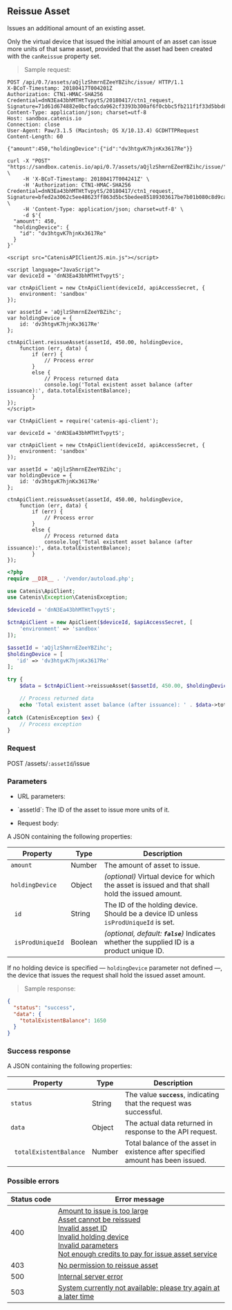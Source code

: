 ## Reissue Asset

Issues an additional amount of an existing asset.

<aside class="notice">
Only the virtual device that issued the initial amount of an asset can issue more units of that same asset, provided that
the asset had been created with the <code>canReissue</code> property set.
</aside>

> Sample request:

```http--raw
POST /api/0.7/assets/aQjlzShmrnEZeeYBZihc/issue/ HTTP/1.1
X-BCoT-Timestamp: 20180417T004201Z
Authorization: CTN1-HMAC-SHA256 Credential=dnN3Ea43bhMTHtTvpytS/20180417/ctn1_request, Signature=71d61d674882e0bcfadcda962cf3393b300af6f0cbbc5fb211f1f33d5bbd8b3a
Content-Type: application/json; charset=utf-8
Host: sandbox.catenis.io
Connection: close
User-Agent: Paw/3.1.5 (Macintosh; OS X/10.13.4) GCDHTTPRequest
Content-Length: 60

{"amount":450,"holdingDevice":{"id":"dv3htgvK7hjnKx3617Re"}}
```

```shell
curl -X "POST" "https://sandbox.catenis.io/api/0.7/assets/aQjlzShmrnEZeeYBZihc/issue/" \
     -H 'X-BCoT-Timestamp: 20180417T004241Z' \
     -H 'Authorization: CTN1-HMAC-SHA256 Credential=dnN3Ea43bhMTHtTvpytS/20180417/ctn1_request, Signature=bfed2a3062c5ee48623ff863d5bc5bedee85189303617be7b01b080c8d9ca950' \
     -H 'Content-Type: application/json; charset=utf-8' \
     -d $'{
  "amount": 450,
  "holdingDevice": {
    "id": "dv3htgvK7hjnKx3617Re"
  }
}'
```

```html--javascript
<script src="CatenisAPIClientJS.min.js"></script>

<script language="JavaScript">
var deviceId = 'dnN3Ea43bhMTHtTvpytS';

var ctnApiClient = new CtnApiClient(deviceId, apiAccessSecret, {
    environment: 'sandbox'
});

var assetId = 'aQjlzShmrnEZeeYBZihc';
var holdingDevice = {
    id: 'dv3htgvK7hjnKx3617Re'
};

ctnApiClient.reissueAsset(assetId, 450.00, holdingDevice,
    function (err, data) {
        if (err) {
            // Process error
        }
        else {
            // Process returned data
            console.log('Total existent asset balance (after issuance):', data.totalExistentBalance);
        }
});
</script>
```

```javascript--node
var CtnApiClient = require('catenis-api-client');

var deviceId = 'dnN3Ea43bhMTHtTvpytS';

var ctnApiClient = new CtnApiClient(deviceId, apiAccessSecret, {
    environment: 'sandbox'
});

var assetId = 'aQjlzShmrnEZeeYBZihc';
var holdingDevice = {
    id: 'dv3htgvK7hjnKx3617Re'
};

ctnApiClient.reissueAsset(assetId, 450.00, holdingDevice,
    function (err, data) {
        if (err) {
            // Process error
        }
        else {
            // Process returned data
            console.log('Total existent asset balance (after issuance):', data.totalExistentBalance);
        }
});
```

```php
<?php
require __DIR__ . '/vendor/autoload.php';

use Catenis\ApiClient;
use Catenis\Exception\CatenisException;

$deviceId = 'dnN3Ea43bhMTHtTvpytS';

$ctnApiClient = new ApiClient($deviceId, $apiAccessSecret, [
    'environment' => 'sandbox'
]);

$assetId = 'aQjlzShmrnEZeeYBZihc';
$holdingDevice = [
   'id' => 'dv3htgvK7hjnKx3617Re'
];

try {
    $data = $ctnApiClient->reissueAsset($assetId, 450.00, $holdingDevice);

    // Process returned data
    echo 'Total existent asset balance (after issuance): ' . $data->totalExistentBalance . PHP_EOL;
}
catch (CatenisException $ex) {
    // Process exception
}
```

### Request

POST /assets/`:assetId`/issue

### Parameters

<!-- Note: we are not using the native markdown list feature for the second level items because the generated
        HTML has no space to the following first level item -->
- URL parameters:
<ul class="parameterList">
  <li>`assetId`: The ID of the asset to issue more units of it.</li>
</ul>

* Request body:

A JSON containing the following properties:

| Property | Type | Description |
| -------- | ---- | ----------- |
| `amount` | Number | The amount of asset to issue. |
| `holdingDevice` | Object | *(optional)* Virtual device for which the asset is issued and that shall hold the issued amount. |
| &nbsp;&nbsp;`id` | String | The ID of the holding device. Should be a device ID unless `isProdUniqueId` is set. |
| &nbsp;&nbsp;`isProdUniqueId` | Boolean | *(optional, default: __`false`__)* Indicates whether the supplied ID is a product unique ID. |

<aside class="notice">
If no holding device is specified — <code>holdingDevice</code> parameter not defined —, the device that issues the request
shall hold the issued asset amount.
</aside>

> Sample response:

```json
{
  "status": "success",
  "data": {
    "totalExistentBalance": 1650
  }
}
```

### Success response

A JSON containing the following properties:

| Property | Type | Description |
| -------- | ---- | ----------- |
| `status` | String | The value **`success`**, indicating that the request was successful. |
| `data` | Object | The actual data returned in response to the API request. |
| &nbsp;&nbsp;`totalExistentBalance` | Number | Total balance of the asset in existence after specified amount has been issued. |

### Possible errors

| Status&nbsp;code | Error&nbsp;message |
| ----------- | ------------- |
| 400 | <a href="#error_msg_3">Amount to issue is too large</a><br><a href="#error_msg_7">Asset cannot be reissued</a><br><a href="#error_msg_105">Invalid asset ID</a><br><a href="#error_msg_115">Invalid holding device</a><br><a href="#error_msg_130">Invalid parameters</a><br><a href="#error_msg_155">Not enough credits to pay for issue asset service</a> |
| 403 | <a href="#error_msg_185">No permission to reissue asset</a> |
| 500 | <a href="#error_msg_100">Internal server error</a> |
| 503 | <a href="#error_msg_220">System currently not available; please try again at a later time</a> |
